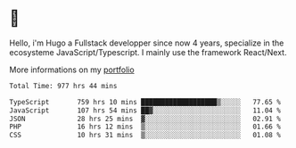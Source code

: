 # 👋 

Hello, i'm Hugo a Fullstack developper since now 4 years, specialize in the ecosysteme JavaScript/Typescript. I mainly use the framework React/Next.

More informations on my [portfolio](https://hcampos.fr)

<!--START_SECTION:waka-->

```txt
Total Time: 977 hrs 44 mins

TypeScript       759 hrs 10 mins ███████████████████▒░░░░░   77.65 %
JavaScript       107 hrs 54 mins ██▓░░░░░░░░░░░░░░░░░░░░░░   11.04 %
JSON             28 hrs 25 mins  ▓░░░░░░░░░░░░░░░░░░░░░░░░   02.91 %
PHP              16 hrs 12 mins  ▒░░░░░░░░░░░░░░░░░░░░░░░░   01.66 %
CSS              10 hrs 31 mins  ▒░░░░░░░░░░░░░░░░░░░░░░░░   01.08 %
```

<!--END_SECTION:waka-->
